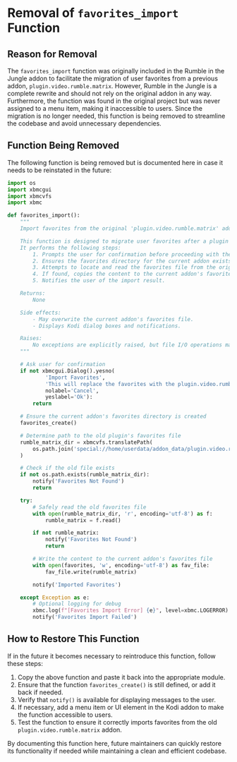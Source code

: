 # Removal of `favorites_import` Function

## Reason for Removal

The `favorites_import` function was originally included in the Rumble in the Jungle addon to facilitate the migration of user favorites from a previous addon, `plugin.video.rumble.matrix`. However, Rumble in the Jungle is a complete rewrite and should not rely on the original addon in any way. Furthermore, the function was found in the original project but was never assigned to a menu item, making it inaccessible to users. Since the migration is no longer needed, this function is being removed to streamline the codebase and avoid unnecessary dependencies.

## Function Being Removed

The following function is being removed but is documented here in case it needs to be reinstated in the future:

```python
import os
import xbmcgui
import xbmcvfs
import xbmc

def favorites_import():
    """
    Import favorites from the original 'plugin.video.rumble.matrix' addon to the current addon.

    This function is designed to migrate user favorites after a plugin name change from the original fork.
    It performs the following steps:
        1. Prompts the user for confirmation before proceeding with the import.
        2. Ensures the favorites directory for the current addon exists.
        3. Attempts to locate and read the favorites file from the original addon.
        4. If found, copies the content to the current addon's favorites file.
        5. Notifies the user of the import result.

    Returns:
        None

    Side effects:
        - May overwrite the current addon's favorites file.
        - Displays Kodi dialog boxes and notifications.

    Raises:
        No exceptions are explicitly raised, but file I/O operations may raise exceptions.
    """

    # Ask user for confirmation
    if not xbmcgui.Dialog().yesno(
            'Import Favorites',
            'This will replace the favorites with the plugin.video.rumble.matrix version.\nProceed?',
            nolabel='Cancel',
            yeslabel='Ok'):
        return

    # Ensure the current addon's favorites directory is created
    favorites_create()

    # Determine path to the old plugin's favorites file
    rumble_matrix_dir = xbmcvfs.translatePath(
        os.path.join('special://home/userdata/addon_data/plugin.video.rumble.matrix', 'favorites.dat')
    )

    # Check if the old file exists
    if not os.path.exists(rumble_matrix_dir):
        notify('Favorites Not Found')
        return

    try:
        # Safely read the old favorites file
        with open(rumble_matrix_dir, 'r', encoding='utf-8') as f:
            rumble_matrix = f.read()

        if not rumble_matrix:
            notify('Favorites Not Found')
            return

        # Write the content to the current addon's favorites file
        with open(favorites, 'w', encoding='utf-8') as fav_file:
            fav_file.write(rumble_matrix)

        notify('Imported Favorites')

    except Exception as e:
        # Optional logging for debug
        xbmc.log(f"[Favorites Import Error] {e}", level=xbmc.LOGERROR)
        notify('Favorites Import Failed')
```

## How to Restore This Function

If in the future it becomes necessary to reintroduce this function, follow these steps:

1. Copy the above function and paste it back into the appropriate module.
2. Ensure that the function `favorites_create()` is still defined, or add it back if needed.
3. Verify that `notify()` is available for displaying messages to the user.
4. If necessary, add a menu item or UI element in the Kodi addon to make the function accessible to users.
5. Test the function to ensure it correctly imports favorites from the old `plugin.video.rumble.matrix` addon.

By documenting this function here, future maintainers can quickly restore its functionality if needed while maintaining a clean and efficient codebase.

